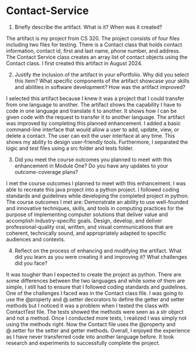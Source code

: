 # Contact-Service
1. Briefly describe the artifact. What is it? When was it created?

The artifact is my project from CS 320. The project consists of four files including two files for testing. There is a Contact class that holds contact information, contact id, first and last name, phone number, and address. The Contact Service class creates an array list of contact objects using the Contact class. I first created this artifact in August 2024. 


2. Justify the inclusion of the artifact in your ePortfolio. Why did you select this item? What specific components of the artifact showcase your skills and abilities in software development? How was the artifact improved?

I selected this artifact because I knew it was a project that I could transfer from one language to another. The artifact shows the capability I have to code in one language and translate it to another. It shows how I can be given code with the request to transfer it to another language. The artifact was improved by completing this planned enhancement. I added a basic command-line interface that would allow a user to add, update, view, or delete a contact. The user can exit the user interface at any time. This shows my ability to design user-friendly tools. Furthermore, I separated the logic and test files using a src folder and tests folder. 


3. Did you meet the course outcomes you planned to meet with this enhancement in Module One? Do you have any updates to your outcome-coverage plans?

I met the course outcomes I planned to meet with this enhancement. I was able to recreate this java project into a python project. I followed coding standards and guidelines while developing the completed project in python. The course outcomes I met are:
Demonstrate an ability to use well-founded and innovative techniques, skills, and tools in computing practices for the purpose of implementing computer solutions that deliver value and accomplish industry-specific goals.
Design, develop, and deliver professional-quality oral, written, and visual communications that are coherent, technically sound, and appropriately adapted to specific audiences and contexts.  


4. Reflect on the process of enhancing and modifying the artifact. What did you learn as you were creating it and improving it? What challenges did you face?

It was tougher than I expected to create the project as python. There are some differences between the two languages and while some of them are simple, I still had to ensure that I followed coding standards and guidelines. One of the challenges I faced was in the Contact class file. I was going to use the @property and @<param>.setter decorators to define the getter and setter methods but I noticed it was a problem when I tested the class with ContactTest file. The tests showed the methods were seen as a str object and not a method. Once I conducted more tests, I realized I was simply not using the methods right. Now the Contact file uses the @property and @<param>.setter for the setter and getter methods. Overall, I enjoyed the experience as I have never transferred code into another language before. It took research and experiments to successfully complete the project.


